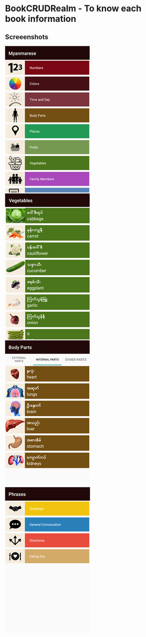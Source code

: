 # BookCRUDRealm - To know each book information

## Screeenshots
![Front Page](https://github.com/khantkhantnyeinsoe/myanmarese/blob/master/20891353_1058241990977364_785232335_n.png "Front Page")
![Vegetable](https://github.com/khantkhantnyeinsoe/myanmarese/blob/master/20916834_1058242004310696_1479579398_n.png "Vegetable")
![Body parts](https://github.com/khantkhantnyeinsoe/myanmarese/blob/master/20937994_1058241997644030_1413013065_n.png "Body parts")
![Phrases](https://github.com/khantkhantnyeinsoe/myanmarese/blob/master/20939106_1058242007644029_492640078_n.png "Phrases")
